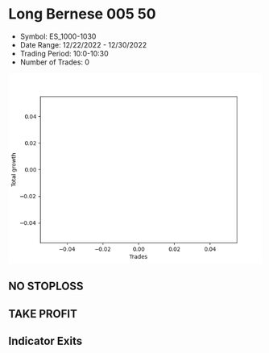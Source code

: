 # Long Bernese 005 50 
- Symbol: ES_1000-1030
- Date Range: 12/22/2022 - 12/30/2022
- Trading Period: 10:0-10:30
- Number of Trades: 0

![Plot](LongBernese00550ES_1000-1030.png)
## NO STOPLOSS














## TAKE PROFIT











## Indicator Exits

